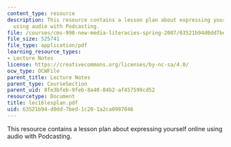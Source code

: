 ```yaml
---
content_type: resource
description: This resource contains a lesson plan about expressing yourself online
  using audio with Podcasting.
file: /courses/cms-998-new-media-literacies-spring-2007/63521b94d0dd7bed1c201a2ca0987046_lec16lesplan.pdf
file_size: 525741
file_type: application/pdf
learning_resource_types:
- Lecture Notes
license: https://creativecommons.org/licenses/by-nc-sa/4.0/
ocw_type: OCWFile
parent_title: Lecture Notes
parent_type: CourseSection
parent_uid: 8fe3bfeb-9feb-8a40-84b2-af457599cd52
resourcetype: Document
title: lec16lesplan.pdf
uid: 63521b94-d0dd-7bed-1c20-1a2ca0987046
---
```

This resource contains a lesson plan about expressing yourself online using audio with Podcasting.